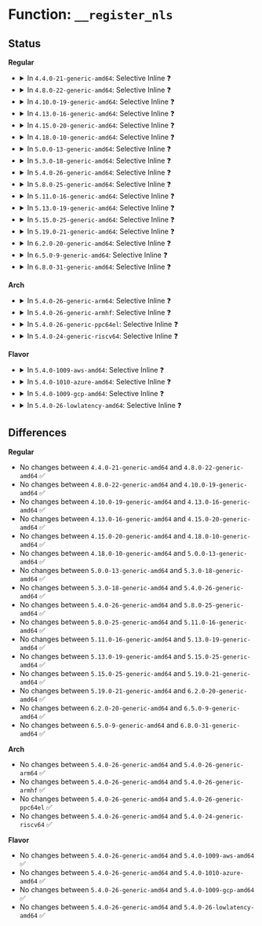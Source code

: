 # Function: <code>__register_nls</code>

## Status
<b>Regular</b>
<ul>
<li>
<details>
<summary>In <code>4.4.0-21-generic-amd64</code>: Selective Inline ❓</summary>

```c
int __register_nls(struct nls_table * nls, struct module * owner)
```

```json
{
  "name": "__register_nls",
  "collision_type": "Unique Global",
  "inline_type": "Selective",
  "funcs": [
    {
      "addr": 18446744071582044608,
      "name": "__register_nls",
      "external": true,
      "loc": "fs/nls/nls_base.c:235",
      "file": "fs/nls/nls_base.c",
      "inline": "not declared, inlined",
      "caller_inline": [],
      "caller_func": [
        "fs/nls/nls_cp437.c:init_nls_cp437"
      ]
    }
  ],
  "symbols": [
    {
      "addr": 18446744071582044608,
      "name": "__register_nls",
      "section": ".text",
      "bind": "STB_GLOBAL",
      "size": 131
    }
  ]
}
```
</details>
</li>
<li>
<details>
<summary>In <code>4.8.0-22-generic-amd64</code>: Selective Inline ❓</summary>

```c
int __register_nls(struct nls_table * nls, struct module * owner)
```

```json
{
  "name": "__register_nls",
  "collision_type": "Unique Global",
  "inline_type": "Selective",
  "funcs": [
    {
      "addr": 18446744071582259088,
      "name": "__register_nls",
      "external": true,
      "loc": "fs/nls/nls_base.c:235",
      "file": "fs/nls/nls_base.c",
      "inline": "not declared, inlined",
      "caller_inline": [],
      "caller_func": [
        "fs/nls/nls_cp437.c:init_nls_cp437"
      ]
    }
  ],
  "symbols": [
    {
      "addr": 18446744071582259088,
      "name": "__register_nls",
      "section": ".text",
      "bind": "STB_GLOBAL",
      "size": 131
    }
  ]
}
```
</details>
</li>
<li>
<details>
<summary>In <code>4.10.0-19-generic-amd64</code>: Selective Inline ❓</summary>

```c
int __register_nls(struct nls_table * nls, struct module * owner)
```

```json
{
  "name": "__register_nls",
  "collision_type": "Unique Global",
  "inline_type": "Selective",
  "funcs": [
    {
      "addr": 18446744071582348768,
      "name": "__register_nls",
      "external": true,
      "loc": "fs/nls/nls_base.c:235",
      "file": "fs/nls/nls_base.c",
      "inline": "not declared, inlined",
      "caller_inline": [],
      "caller_func": [
        "fs/nls/nls_cp437.c:init_nls_cp437"
      ]
    }
  ],
  "symbols": [
    {
      "addr": 18446744071582348768,
      "name": "__register_nls",
      "section": ".text",
      "bind": "STB_GLOBAL",
      "size": 131
    }
  ]
}
```
</details>
</li>
<li>
<details>
<summary>In <code>4.13.0-16-generic-amd64</code>: Selective Inline ❓</summary>

```c
int __register_nls(struct nls_table * nls, struct module * owner)
```

```json
{
  "name": "__register_nls",
  "collision_type": "Unique Global",
  "inline_type": "Selective",
  "funcs": [
    {
      "addr": 18446744071582433696,
      "name": "__register_nls",
      "external": true,
      "loc": "fs/nls/nls_base.c:235",
      "file": "fs/nls/nls_base.c",
      "inline": "not declared, inlined",
      "caller_inline": [],
      "caller_func": [
        "fs/nls/nls_cp437.c:init_nls_cp437"
      ]
    }
  ],
  "symbols": [
    {
      "addr": 18446744071582433696,
      "name": "__register_nls",
      "section": ".text",
      "bind": "STB_GLOBAL",
      "size": 131
    }
  ]
}
```
</details>
</li>
<li>
<details>
<summary>In <code>4.15.0-20-generic-amd64</code>: Selective Inline ❓</summary>

```c
int __register_nls(struct nls_table * nls, struct module * owner)
```

```json
{
  "name": "__register_nls",
  "collision_type": "Unique Global",
  "inline_type": "Selective",
  "funcs": [
    {
      "addr": 18446744071582584192,
      "name": "__register_nls",
      "external": true,
      "loc": "fs/nls/nls_base.c:235",
      "file": "fs/nls/nls_base.c",
      "inline": "not declared, inlined",
      "caller_inline": [],
      "caller_func": [
        "fs/nls/nls_cp437.c:init_nls_cp437"
      ]
    }
  ],
  "symbols": [
    {
      "addr": 18446744071582584192,
      "name": "__register_nls",
      "section": ".text",
      "bind": "STB_GLOBAL",
      "size": 131
    }
  ]
}
```
</details>
</li>
<li>
<details>
<summary>In <code>4.18.0-10-generic-amd64</code>: Selective Inline ❓</summary>

```c
int __register_nls(struct nls_table * nls, struct module * owner)
```

```json
{
  "name": "__register_nls",
  "collision_type": "Unique Global",
  "inline_type": "Selective",
  "funcs": [
    {
      "addr": 18446744071582777040,
      "name": "__register_nls",
      "external": true,
      "loc": "fs/nls/nls_base.c:235",
      "file": "fs/nls/nls_base.c",
      "inline": "not declared, inlined",
      "caller_inline": [],
      "caller_func": [
        "fs/nls/nls_cp437.c:init_nls_cp437"
      ]
    }
  ],
  "symbols": [
    {
      "addr": 18446744071582777040,
      "name": "__register_nls",
      "section": ".text",
      "bind": "STB_GLOBAL",
      "size": 130
    }
  ]
}
```
</details>
</li>
<li>
<details>
<summary>In <code>5.0.0-13-generic-amd64</code>: Selective Inline ❓</summary>

```c
int __register_nls(struct nls_table * nls, struct module * owner)
```

```json
{
  "name": "__register_nls",
  "collision_type": "Unique Global",
  "inline_type": "Selective",
  "funcs": [
    {
      "addr": 18446744071582880992,
      "name": "__register_nls",
      "external": true,
      "loc": "fs/nls/nls_base.c:235",
      "file": "fs/nls/nls_base.c",
      "inline": "not declared, inlined",
      "caller_inline": [],
      "caller_func": [
        "fs/nls/nls_cp437.c:init_nls_cp437"
      ]
    }
  ],
  "symbols": [
    {
      "addr": 18446744071582880992,
      "name": "__register_nls",
      "section": ".text",
      "bind": "STB_GLOBAL",
      "size": 130
    }
  ]
}
```
</details>
</li>
<li>
<details>
<summary>In <code>5.3.0-18-generic-amd64</code>: Selective Inline ❓</summary>

```c
int __register_nls(struct nls_table * nls, struct module * owner)
```

```json
{
  "name": "__register_nls",
  "collision_type": "Unique Global",
  "inline_type": "Selective",
  "funcs": [
    {
      "addr": 18446744071583055360,
      "name": "__register_nls",
      "external": true,
      "loc": "fs/nls/nls_base.c:235",
      "file": "fs/nls/nls_base.c",
      "inline": "not declared, inlined",
      "caller_inline": [],
      "caller_func": [
        "fs/nls/nls_cp437.c:init_nls_cp437"
      ]
    }
  ],
  "symbols": [
    {
      "addr": 18446744071583055360,
      "name": "__register_nls",
      "section": ".text",
      "bind": "STB_GLOBAL",
      "size": 130
    }
  ]
}
```
</details>
</li>
<li>
<details>
<summary>In <code>5.4.0-26-generic-amd64</code>: Selective Inline ❓</summary>

```c
int __register_nls(struct nls_table * nls, struct module * owner)
```

```json
{
  "name": "__register_nls",
  "collision_type": "Unique Global",
  "inline_type": "Selective",
  "funcs": [
    {
      "addr": 18446744071583161776,
      "name": "__register_nls",
      "external": true,
      "loc": "fs/nls/nls_base.c:235",
      "file": "fs/nls/nls_base.c",
      "inline": "not declared, inlined",
      "caller_inline": [],
      "caller_func": [
        "fs/nls/nls_cp437.c:init_nls_cp437"
      ]
    }
  ],
  "symbols": [
    {
      "addr": 18446744071583161776,
      "name": "__register_nls",
      "section": ".text",
      "bind": "STB_GLOBAL",
      "size": 130
    }
  ]
}
```
</details>
</li>
<li>
<details>
<summary>In <code>5.8.0-25-generic-amd64</code>: Selective Inline ❓</summary>

```c
int __register_nls(struct nls_table * nls, struct module * owner)
```

```json
{
  "name": "__register_nls",
  "collision_type": "Unique Global",
  "inline_type": "Selective",
  "funcs": [
    {
      "addr": 18446744071583484192,
      "name": "__register_nls",
      "external": true,
      "loc": "fs/nls/nls_base.c:235",
      "file": "fs/nls/nls_base.c",
      "inline": "not declared, inlined",
      "caller_inline": [],
      "caller_func": [
        "fs/nls/nls_cp437.c:init_nls_cp437"
      ]
    }
  ],
  "symbols": [
    {
      "addr": 18446744071583484192,
      "name": "__register_nls",
      "section": ".text",
      "bind": "STB_GLOBAL",
      "size": 136
    }
  ]
}
```
</details>
</li>
<li>
<details>
<summary>In <code>5.11.0-16-generic-amd64</code>: Selective Inline ❓</summary>

```c
int __register_nls(struct nls_table * nls, struct module * owner)
```

```json
{
  "name": "__register_nls",
  "collision_type": "Unique Global",
  "inline_type": "Selective",
  "funcs": [
    {
      "addr": 18446744071583592448,
      "name": "__register_nls",
      "external": true,
      "loc": "fs/nls/nls_base.c:235",
      "file": "fs/nls/nls_base.c",
      "inline": "not declared, inlined",
      "caller_inline": [],
      "caller_func": [
        "fs/nls/nls_cp437.c:init_nls_cp437"
      ]
    }
  ],
  "symbols": [
    {
      "addr": 18446744071583592448,
      "name": "__register_nls",
      "section": ".text",
      "bind": "STB_GLOBAL",
      "size": 136
    }
  ]
}
```
</details>
</li>
<li>
<details>
<summary>In <code>5.13.0-19-generic-amd64</code>: Selective Inline ❓</summary>

```c
int __register_nls(struct nls_table * nls, struct module * owner)
```

```json
{
  "name": "__register_nls",
  "collision_type": "Unique Global",
  "inline_type": "Selective",
  "funcs": [
    {
      "addr": 18446744071583615520,
      "name": "__register_nls",
      "external": true,
      "loc": "fs/nls/nls_base.c:235",
      "file": "fs/nls/nls_base.c",
      "inline": "not declared, inlined",
      "caller_inline": [],
      "caller_func": [
        "fs/nls/nls_cp437.c:init_nls_cp437"
      ]
    }
  ],
  "symbols": [
    {
      "addr": 18446744071583615520,
      "name": "__register_nls",
      "section": ".text",
      "bind": "STB_GLOBAL",
      "size": 136
    }
  ]
}
```
</details>
</li>
<li>
<details>
<summary>In <code>5.15.0-25-generic-amd64</code>: Selective Inline ❓</summary>

```c
int __register_nls(struct nls_table * nls, struct module * owner)
```

```json
{
  "name": "__register_nls",
  "collision_type": "Unique Global",
  "inline_type": "Selective",
  "funcs": [
    {
      "addr": 18446744071583973968,
      "name": "__register_nls",
      "external": true,
      "loc": "fs/nls/nls_base.c:235",
      "file": "fs/nls/nls_base.c",
      "inline": "not declared, inlined",
      "caller_inline": [],
      "caller_func": [
        "fs/nls/nls_cp437.c:init_nls_cp437"
      ]
    }
  ],
  "symbols": [
    {
      "addr": 18446744071583973968,
      "name": "__register_nls",
      "section": ".text",
      "bind": "STB_GLOBAL",
      "size": 136
    }
  ]
}
```
</details>
</li>
<li>
<details>
<summary>In <code>5.19.0-21-generic-amd64</code>: Selective Inline ❓</summary>

```c
int __register_nls(struct nls_table * nls, struct module * owner)
```

```json
{
  "name": "__register_nls",
  "collision_type": "Unique Global",
  "inline_type": "Selective",
  "funcs": [
    {
      "addr": 18446744071584556768,
      "name": "__register_nls",
      "external": true,
      "loc": "fs/nls/nls_base.c:235",
      "file": "fs/nls/nls_base.c",
      "inline": "not declared, inlined",
      "caller_inline": [],
      "caller_func": [
        "fs/nls/nls_cp437.c:init_nls_cp437"
      ]
    }
  ],
  "symbols": [
    {
      "addr": 18446744071584556768,
      "name": "__register_nls",
      "section": ".text",
      "bind": "STB_GLOBAL",
      "size": 166
    }
  ]
}
```
</details>
</li>
<li>
<details>
<summary>In <code>6.2.0-20-generic-amd64</code>: Selective Inline ❓</summary>

```c
int __register_nls(struct nls_table * nls, struct module * owner)
```

```json
{
  "name": "__register_nls",
  "collision_type": "Unique Global",
  "inline_type": "Selective",
  "funcs": [
    {
      "addr": 18446744071585233888,
      "name": "__register_nls",
      "external": true,
      "loc": "fs/nls/nls_base.c:235",
      "file": "fs/nls/nls_base.c",
      "inline": "not declared, inlined",
      "caller_inline": [],
      "caller_func": [
        "fs/nls/nls_cp437.c:init_nls_cp437"
      ]
    }
  ],
  "symbols": [
    {
      "addr": 18446744071585233888,
      "name": "__register_nls",
      "section": ".text",
      "bind": "STB_GLOBAL",
      "size": 166
    }
  ]
}
```
</details>
</li>
<li>
<details>
<summary>In <code>6.5.0-9-generic-amd64</code>: Selective Inline ❓</summary>

```c
int __register_nls(struct nls_table * nls, struct module * owner)
```

```json
{
  "name": "__register_nls",
  "collision_type": "Unique Global",
  "inline_type": "Selective",
  "funcs": [
    {
      "addr": 18446744071585463472,
      "name": "__register_nls",
      "external": true,
      "loc": "fs/nls/nls_base.c:235",
      "file": "fs/nls/nls_base.c",
      "inline": "not declared, inlined",
      "caller_inline": [],
      "caller_func": [
        "fs/nls/nls_cp437.c:init_nls_cp437"
      ]
    }
  ],
  "symbols": [
    {
      "addr": 18446744071585463472,
      "name": "__register_nls",
      "section": ".text",
      "bind": "STB_GLOBAL",
      "size": 166
    }
  ]
}
```
</details>
</li>
<li>
<details>
<summary>In <code>6.8.0-31-generic-amd64</code>: Selective Inline ❓</summary>

```c
int __register_nls(struct nls_table * nls, struct module * owner)
```

```json
{
  "name": "__register_nls",
  "collision_type": "Unique Global",
  "inline_type": "Selective",
  "funcs": [
    {
      "addr": 18446744071585698448,
      "name": "__register_nls",
      "external": true,
      "loc": "fs/nls/nls_base.c:235",
      "file": "fs/nls/nls_base.c",
      "inline": "not declared, inlined",
      "caller_inline": [],
      "caller_func": [
        "fs/nls/nls_cp437.c:init_nls_cp437"
      ]
    }
  ],
  "symbols": [
    {
      "addr": 18446744071585698448,
      "name": "__register_nls",
      "section": ".text",
      "bind": "STB_GLOBAL",
      "size": 166
    }
  ]
}
```
</details>
</li>
</ul>
<b>Arch</b>
<ul>
<li>
<details>
<summary>In <code>5.4.0-26-generic-arm64</code>: Selective Inline ❓</summary>

```c
int __register_nls(struct nls_table * nls, struct module * owner)
```

```json
{
  "name": "__register_nls",
  "collision_type": "Unique Global",
  "inline_type": "Selective",
  "funcs": [
    {
      "addr": 18446603336494873744,
      "name": "__register_nls",
      "external": true,
      "loc": "fs/nls/nls_base.c:235",
      "file": "fs/nls/nls_base.c",
      "inline": "not declared, inlined",
      "caller_inline": [],
      "caller_func": [
        "fs/nls/nls_cp437.c:init_nls_cp437"
      ]
    }
  ],
  "symbols": [
    {
      "addr": 18446603336494873744,
      "name": "__register_nls",
      "section": ".text",
      "bind": "STB_GLOBAL",
      "size": 236
    }
  ]
}
```
</details>
</li>
<li>
<details>
<summary>In <code>5.4.0-26-generic-armhf</code>: Selective Inline ❓</summary>

```c
int __register_nls(struct nls_table * nls, struct module * owner)
```

```json
{
  "name": "__register_nls",
  "collision_type": "Unique Global",
  "inline_type": "Selective",
  "funcs": [
    {
      "addr": 3228289476,
      "name": "__register_nls",
      "external": true,
      "loc": "fs/nls/nls_base.c:235",
      "file": "fs/nls/nls_base.c",
      "inline": "not declared, inlined",
      "caller_inline": [],
      "caller_func": [
        "fs/nls/nls_cp437.c:init_nls_cp437"
      ]
    }
  ],
  "symbols": [
    {
      "addr": 3228289476,
      "name": "__register_nls",
      "section": ".text",
      "bind": "STB_GLOBAL",
      "size": 204
    }
  ]
}
```
</details>
</li>
<li>
<details>
<summary>In <code>5.4.0-26-generic-ppc64el</code>: Selective Inline ❓</summary>

```c
int __register_nls(struct nls_table * nls, struct module * owner)
```

```json
{
  "name": "__register_nls",
  "collision_type": "Unique Global",
  "inline_type": "Selective",
  "funcs": [
    {
      "addr": 13835058055288732064,
      "name": "__register_nls",
      "external": true,
      "loc": "fs/nls/nls_base.c:235",
      "file": "fs/nls/nls_base.c",
      "inline": "not declared, inlined",
      "caller_inline": [],
      "caller_func": [
        "fs/nls/nls_cp437.c:init_nls_cp437"
      ]
    }
  ],
  "symbols": [
    {
      "addr": 13835058055288732064,
      "name": "__register_nls",
      "section": ".text",
      "bind": "STB_GLOBAL",
      "size": 332
    }
  ]
}
```
</details>
</li>
<li>
<details>
<summary>In <code>5.4.0-24-generic-riscv64</code>: Selective Inline ❓</summary>

```c
int __register_nls(struct nls_table * nls, struct module * owner)
```

```json
{
  "name": "__register_nls",
  "collision_type": "Unique Global",
  "inline_type": "Selective",
  "funcs": [
    {
      "addr": 18446743936274192028,
      "name": "__register_nls",
      "external": true,
      "loc": "fs/nls/nls_base.c:235",
      "file": "fs/nls/nls_base.c",
      "inline": "not declared, inlined",
      "caller_inline": [],
      "caller_func": [
        "fs/nls/nls_cp437.c:init_nls_cp437"
      ]
    }
  ],
  "symbols": [
    {
      "addr": 18446743936274192028,
      "name": "__register_nls",
      "section": ".text",
      "bind": "STB_GLOBAL",
      "size": 250
    }
  ]
}
```
</details>
</li>
</ul>
<b>Flavor</b>
<ul>
<li>
<details>
<summary>In <code>5.4.0-1009-aws-amd64</code>: Selective Inline ❓</summary>

```c
int __register_nls(struct nls_table * nls, struct module * owner)
```

```json
{
  "name": "__register_nls",
  "collision_type": "Unique Global",
  "inline_type": "Selective",
  "funcs": [
    {
      "addr": 18446744071583130512,
      "name": "__register_nls",
      "external": true,
      "loc": "fs/nls/nls_base.c:235",
      "file": "fs/nls/nls_base.c",
      "inline": "not declared, inlined",
      "caller_inline": [],
      "caller_func": [
        "fs/nls/nls_cp437.c:init_nls_cp437"
      ]
    }
  ],
  "symbols": [
    {
      "addr": 18446744071583130512,
      "name": "__register_nls",
      "section": ".text",
      "bind": "STB_GLOBAL",
      "size": 130
    }
  ]
}
```
</details>
</li>
<li>
<details>
<summary>In <code>5.4.0-1010-azure-amd64</code>: Selective Inline ❓</summary>

```c
int __register_nls(struct nls_table * nls, struct module * owner)
```

```json
{
  "name": "__register_nls",
  "collision_type": "Unique Global",
  "inline_type": "Selective",
  "funcs": [
    {
      "addr": 18446744071583067664,
      "name": "__register_nls",
      "external": true,
      "loc": "fs/nls/nls_base.c:235",
      "file": "fs/nls/nls_base.c",
      "inline": "not declared, inlined",
      "caller_inline": [],
      "caller_func": [
        "fs/nls/nls_cp437.c:init_nls_cp437"
      ]
    }
  ],
  "symbols": [
    {
      "addr": 18446744071583067664,
      "name": "__register_nls",
      "section": ".text",
      "bind": "STB_GLOBAL",
      "size": 130
    }
  ]
}
```
</details>
</li>
<li>
<details>
<summary>In <code>5.4.0-1009-gcp-amd64</code>: Selective Inline ❓</summary>

```c
int __register_nls(struct nls_table * nls, struct module * owner)
```

```json
{
  "name": "__register_nls",
  "collision_type": "Unique Global",
  "inline_type": "Selective",
  "funcs": [
    {
      "addr": 18446744071583119120,
      "name": "__register_nls",
      "external": true,
      "loc": "fs/nls/nls_base.c:235",
      "file": "fs/nls/nls_base.c",
      "inline": "not declared, inlined",
      "caller_inline": [],
      "caller_func": [
        "fs/nls/nls_cp437.c:init_nls_cp437"
      ]
    }
  ],
  "symbols": [
    {
      "addr": 18446744071583119120,
      "name": "__register_nls",
      "section": ".text",
      "bind": "STB_GLOBAL",
      "size": 130
    }
  ]
}
```
</details>
</li>
<li>
<details>
<summary>In <code>5.4.0-26-lowlatency-amd64</code>: Selective Inline ❓</summary>

```c
int __register_nls(struct nls_table * nls, struct module * owner)
```

```json
{
  "name": "__register_nls",
  "collision_type": "Unique Global",
  "inline_type": "Selective",
  "funcs": [
    {
      "addr": 18446744071583208208,
      "name": "__register_nls",
      "external": true,
      "loc": "fs/nls/nls_base.c:235",
      "file": "fs/nls/nls_base.c",
      "inline": "not declared, inlined",
      "caller_inline": [],
      "caller_func": [
        "fs/nls/nls_cp437.c:init_nls_cp437"
      ]
    }
  ],
  "symbols": [
    {
      "addr": 18446744071583208208,
      "name": "__register_nls",
      "section": ".text",
      "bind": "STB_GLOBAL",
      "size": 126
    }
  ]
}
```
</details>
</li>
</ul>

## Differences
<b>Regular</b>
<ul>
<li>
No changes between <code>4.4.0-21-generic-amd64</code> and <code>4.8.0-22-generic-amd64</code> ✅
</li>
<li>
No changes between <code>4.8.0-22-generic-amd64</code> and <code>4.10.0-19-generic-amd64</code> ✅
</li>
<li>
No changes between <code>4.10.0-19-generic-amd64</code> and <code>4.13.0-16-generic-amd64</code> ✅
</li>
<li>
No changes between <code>4.13.0-16-generic-amd64</code> and <code>4.15.0-20-generic-amd64</code> ✅
</li>
<li>
No changes between <code>4.15.0-20-generic-amd64</code> and <code>4.18.0-10-generic-amd64</code> ✅
</li>
<li>
No changes between <code>4.18.0-10-generic-amd64</code> and <code>5.0.0-13-generic-amd64</code> ✅
</li>
<li>
No changes between <code>5.0.0-13-generic-amd64</code> and <code>5.3.0-18-generic-amd64</code> ✅
</li>
<li>
No changes between <code>5.3.0-18-generic-amd64</code> and <code>5.4.0-26-generic-amd64</code> ✅
</li>
<li>
No changes between <code>5.4.0-26-generic-amd64</code> and <code>5.8.0-25-generic-amd64</code> ✅
</li>
<li>
No changes between <code>5.8.0-25-generic-amd64</code> and <code>5.11.0-16-generic-amd64</code> ✅
</li>
<li>
No changes between <code>5.11.0-16-generic-amd64</code> and <code>5.13.0-19-generic-amd64</code> ✅
</li>
<li>
No changes between <code>5.13.0-19-generic-amd64</code> and <code>5.15.0-25-generic-amd64</code> ✅
</li>
<li>
No changes between <code>5.15.0-25-generic-amd64</code> and <code>5.19.0-21-generic-amd64</code> ✅
</li>
<li>
No changes between <code>5.19.0-21-generic-amd64</code> and <code>6.2.0-20-generic-amd64</code> ✅
</li>
<li>
No changes between <code>6.2.0-20-generic-amd64</code> and <code>6.5.0-9-generic-amd64</code> ✅
</li>
<li>
No changes between <code>6.5.0-9-generic-amd64</code> and <code>6.8.0-31-generic-amd64</code> ✅
</li>
</ul>
<b>Arch</b>
<ul>
<li>
No changes between <code>5.4.0-26-generic-amd64</code> and <code>5.4.0-26-generic-arm64</code> ✅
</li>
<li>
No changes between <code>5.4.0-26-generic-amd64</code> and <code>5.4.0-26-generic-armhf</code> ✅
</li>
<li>
No changes between <code>5.4.0-26-generic-amd64</code> and <code>5.4.0-26-generic-ppc64el</code> ✅
</li>
<li>
No changes between <code>5.4.0-26-generic-amd64</code> and <code>5.4.0-24-generic-riscv64</code> ✅
</li>
</ul>
<b>Flavor</b>
<ul>
<li>
No changes between <code>5.4.0-26-generic-amd64</code> and <code>5.4.0-1009-aws-amd64</code> ✅
</li>
<li>
No changes between <code>5.4.0-26-generic-amd64</code> and <code>5.4.0-1010-azure-amd64</code> ✅
</li>
<li>
No changes between <code>5.4.0-26-generic-amd64</code> and <code>5.4.0-1009-gcp-amd64</code> ✅
</li>
<li>
No changes between <code>5.4.0-26-generic-amd64</code> and <code>5.4.0-26-lowlatency-amd64</code> ✅
</li>
</ul>
